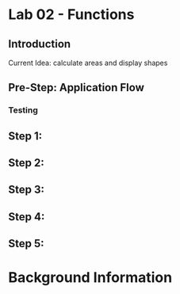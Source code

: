 # Lab 02 - Functions
## Introduction
Current Idea: calculate areas and display shapes

## Pre-Step: Application Flow

### Testing

## Step 1: 

## Step 2: 

## Step 3: 

## Step 4: 

## Step 5: 

# Background Information
